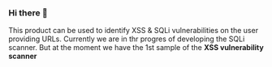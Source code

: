 ### Hi there 👋

This product can be used to identify XSS & SQLi vulnerabilities on the user providing URLs.
Currently we are in thr progres of developing the SQLi scanner.
But at the moment we have the 1st sample of the <b>XSS vulnerability<b> scanner 
